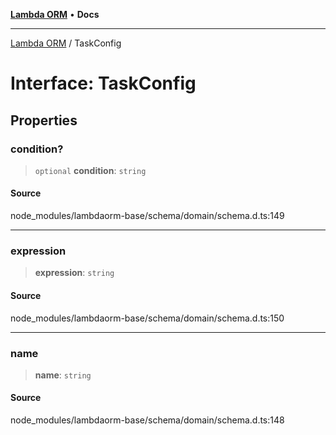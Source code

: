 [**Lambda ORM**](../README.md) • **Docs**

***

[Lambda ORM](../README.md) / TaskConfig

# Interface: TaskConfig

## Properties

### condition?

> `optional` **condition**: `string`

#### Source

node\_modules/lambdaorm-base/schema/domain/schema.d.ts:149

***

### expression

> **expression**: `string`

#### Source

node\_modules/lambdaorm-base/schema/domain/schema.d.ts:150

***

### name

> **name**: `string`

#### Source

node\_modules/lambdaorm-base/schema/domain/schema.d.ts:148
